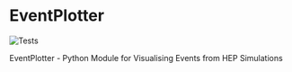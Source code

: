 # EventPlotter
![Tests](https://github.com/Hitham2496/EventPlotter/actions/workflows/tests.yml/badge.svg)

EventPlotter - Python Module for Visualising Events from HEP Simulations

